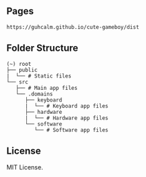 ## Pages

```
https://guhcalm.github.io/cute-gameboy/dist
```

## Folder Structure

```
(~) root
├── public
|  └── # Static files
└── src
   ├── # Main app files
   └── .domains
      ├── keyboard
      |  └── # Keyboard app files
      ├── hardware
      |  └── # Hardware app files
      └── software
         └── # Software app files
```

## License

MIT License.